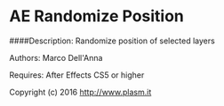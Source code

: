 # AE Randomize Position
####Description:
Randomize position of selected layers

Authors: Marco Dell'Anna

Requires: After Effects CS5 or higher

Copyright (c) 2016 http://www.plasm.it
